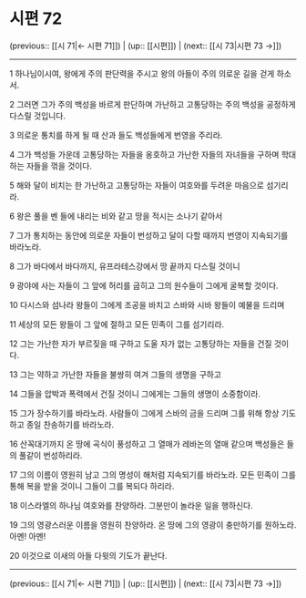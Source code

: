 # 시편 72

(previous:: [[시 71|← 시편 71]]) | (up:: [[시편]]) | (next:: [[시 73|시편 73 →]])

***




1 
하나님이시여, 왕에게 주의 판단력을 주시고 왕의 아들이 주의 의로운 길을 걷게 하소서. 



2 
그러면 그가 주의 백성을 바르게 판단하며 가난하고 고통당하는 주의 백성을 공정하게 다스릴 것입니다. 



3 
의로운 통치를 하게 될 때 산과 들도 백성들에게 번영을 주리라. 



4 
그가 백성들 가운데 고통당하는 자들을 옹호하고 가난한 자들의 자녀들을 구하며 학대하는 자들을 꺾을 것이다. 



5 
해와 달이 비치는 한 가난하고 고통당하는 자들이 여호와를 두려운 마음으로 섬기리라. 



6 
왕은 풀을 벤 들에 내리는 비와 같고 땅을 적시는 소나기 같아서 



7 
그가 통치하는 동안에 의로운 자들이 번성하고 달이 다할 때까지 번영이 지속되기를 바라노라. 



8 
그가 바다에서 바다까지, 유프라테스강에서 땅 끝까지 다스릴 것이니 



9 
광야에 사는 자들이 그 앞에 허리를 굽히고 그의 원수들이 그에게 굴복할 것이다. 



10 
다시스와 섬나라 왕들이 그에게 조공을 바치고 스바와 시바 왕들이 예물을 드리며 



11 
세상의 모든 왕들이 그 앞에 절하고 모든 민족이 그를 섬기리라. 



12 
그는 가난한 자가 부르짖을 때 구하고 도울 자가 없는 고통당하는 자들을 건질 것이다. 



13 
그는 약하고 가난한 자들을 불쌍히 여겨 그들의 생명을 구하고 



14 
그들을 압박과 폭력에서 건질 것이니 그에게는 그들의 생명이 소중함이라. 



15 
그가 장수하기를 바라노라. 사람들이 그에게 스바의 금을 드리며 그를 위해 항상 기도하고 종일 찬송하기를 바라노라. 



16 
산꼭대기까지 온 땅에 곡식이 풍성하고 그 열매가 레바논의 열매 같으며 백성들은 들의 풀같이 번성하리라. 



17 
그의 이름이 영원히 남고 그의 명성이 해처럼 지속되기를 바라노라. 모든 민족이 그를 통해 복을 받을 것이니 그들이 그를 복되다 하리라. 



18 
이스라엘의 하나님 여호와를 찬양하라. 그분만이 놀라운 일을 행하신다. 



19 
그의 영광스러운 이름을 영원히 찬양하라. 온 땅에 그의 영광이 충만하기를 원하노라. 아멘! 아멘! 



20 
이것으로 이새의 아들 다윗의 기도가 끝난다.

***

(previous:: [[시 71|← 시편 71]]) | (up:: [[시편]]) | (next:: [[시 73|시편 73 →]])
